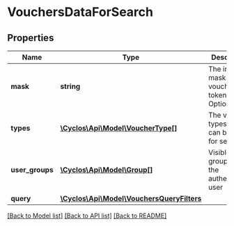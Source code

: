 # VouchersDataForSearch

## Properties
Name | Type | Description | Notes
------------ | ------------- | ------------- | -------------
**mask** | **string** | The input mask for voucher tokens. Optional. | [optional] 
**types** | [**\Cyclos\Api\Model\VoucherType[]**](VoucherType.md) | The voucher types that can be used for searching | [optional] 
**user_groups** | [**\Cyclos\Api\Model\Group[]**](Group.md) | Visible user groups for the authenticated user | [optional] 
**query** | [**\Cyclos\Api\Model\VouchersQueryFilters**](VouchersQueryFilters.md) |  | [optional] 

[[Back to Model list]](../../README.md#documentation-for-models) [[Back to API list]](../../README.md#documentation-for-api-endpoints) [[Back to README]](../../README.md)

